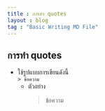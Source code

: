 ```yaml
---
title : การทำ quotes
layout : blog
tag : "Basic Writing MD File"
---
```

## การทำ quotes
  + ใช้รูปแบบการเขียนดังนี้ <br>
    ```> ข้อความ```
    + ตัวอย่าง
      > ข้อความ
      
      
      
